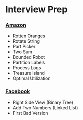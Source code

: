# Interview Prep


### [Amazon](https://github.com/nemanjarajic/interview-prep/tree/main/Amazon)
- Rotten Oranges
- Rotate String
- Part Picker
- Two Sum
- Bounded Robot
- Partition Labels
- Process Logs
- Treasure Island
- Optimal Utilization

### [Facebook](https://github.com/nemanjarajic/interview-prep/tree/main/Facebook)
- Right Side View (Binary Tree)
- Add Two Numbers (Linked List)
- First Bad Version
